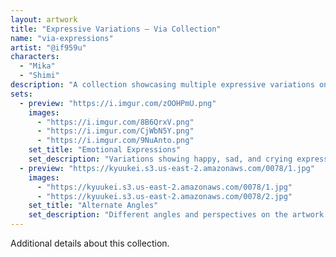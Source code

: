 ```yaml
---
layout: artwork
title: "Expressive Variations – Via Collection"
name: "via-expressions"
artist: "@if959u"
characters:
  - "Mika"
  - "Shimi"
description: "A collection showcasing multiple expressive variations on Via's artwork."
sets:
  - preview: "https://i.imgur.com/zOOHPmU.png"
    images:
      - "https://i.imgur.com/8B6QrxV.png"
      - "https://i.imgur.com/CjWbN5Y.png"
      - "https://i.imgur.com/9NuAnto.png"
    set_title: "Emotional Expressions"
    set_description: "Variations showing happy, sad, and crying expressions."
  - preview: "https://kyuukei.s3.us-east-2.amazonaws.com/0078/1.jpg"
    images:
      - "https://kyuukei.s3.us-east-2.amazonaws.com/0078/1.jpg"
      - "https://kyuukei.s3.us-east-2.amazonaws.com/0078/2.jpg"
    set_title: "Alternate Angles"
    set_description: "Different angles and perspectives on the artwork."
---
```

Additional details about this collection.
